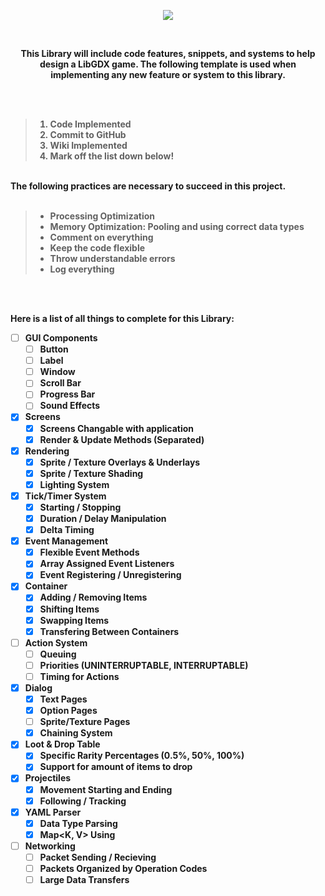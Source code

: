 <p align="center">
<img src="http://grabilla.com/0ba04-1eb77ea7-c392-4214-b470-7ce7b69a2051.png" align="center">
  </p>
<p align="center"><br>
  <center><b>This Library will include code features, snippets, and systems to help design a LibGDX game. 
The following template is used when implementing any new feature or system to this library.<b></center>
</p>
<p>
<br><br>
<blockquote>
<ol type="1">
  <li> Code Implemented</li>
  <li> Commit to GitHub</li>
  <li> Wiki Implemented</li>
  <li> Mark off the list down below!</li>
</ol>  
</blockquote>
<br>
The following practices are necessary to succeed in this project.<b>
<br><br>
<blockquote>
<ul>
  <li> Processing Optimization</li>
  <li> Memory Optimization: Pooling and using correct data types</li>
  <li> Comment on everything</li>
  <li> Keep the code flexible</li>
  <li> Throw understandable errors</li>
  <li> Log everything</li>
</ul>  
</blockquote>


<br><br>
</p>

Here is a list of all things to complete for this Library:
- [ ] GUI Components
  - [ ] Button
  - [ ] Label
  - [ ] Window
  - [ ] Scroll Bar
  - [ ] Progress Bar
  - [ ] Sound Effects
  
- [x] Screens
  - [x] Screens Changable with application
  - [x] Render & Update Methods (Separated)
  
- [x] Rendering
  - [x] Sprite / Texture Overlays & Underlays
  - [x] Sprite / Texture Shading
  - [x] Lighting System
  
- [x] Tick/Timer System
  - [x] Starting / Stopping
  - [x] Duration / Delay Manipulation
  - [x] Delta Timing
  
- [x] Event Management
  - [x] Flexible Event Methods
  - [x] Array Assigned Event Listeners
  - [x] Event Registering / Unregistering 

- [x] Container
  - [x] Adding / Removing Items
  - [x] Shifting Items
  - [x] Swapping Items
  - [x] Transfering Between Containers
  
- [ ] Action System
  - [ ] Queuing
  - [ ] Priorities (UNINTERRUPTABLE, INTERRUPTABLE)
  - [ ] Timing for Actions
  
- [x] Dialog
  - [x] Text Pages
  - [x] Option Pages
  - [ ] Sprite/Texture Pages
  - [x] Chaining System

- [X] Loot & Drop Table
  - [X] Specific Rarity Percentages (0.5%, 50%, 100%)
  - [X] Support for amount of items to drop
  
- [x] Projectiles
  - [x] Movement Starting and Ending
  - [x] Following / Tracking
  
- [x] YAML Parser
  - [x] Data Type Parsing
  - [x] Map<K, V> Using
  
- [ ] Networking
  - [ ] Packet Sending / Recieving
  - [ ] Packets Organized by Operation Codes
  - [ ] Large Data Transfers
